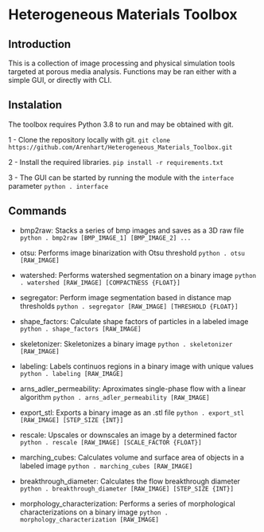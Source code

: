 # Heterogeneous Materials Toolbox

## Introduction

This is a collection of image processing and physical simulation tools targeted at porous media analysis.
Functions may be ran either with a simple GUI, or directly with CLI.

## Instalation

The toolbox requires Python 3.8 to run and may be obtained with git.

1 - Clone the repository locally with git.
`git clone https://github.com/Arenhart/Heterogeneous_Materials_Toolbox.git `

2 - Install the required libraries.
`pip install -r requirements.txt`

3 - The GUI can be started by running the module with the `interface` parameter
`python . interface`

## Commands

- bmp2raw: Stacks a series of bmp images and saves as a 3D raw file
`python . bmp2raw [BMP_IMAGE_1] [BMP_IMAGE_2] ...`

- otsu: Performs image binarization with Otsu threshold
`python . otsu [RAW_IMAGE]`
    
- watershed: Performs watershed segmentation on a binary image
`python . watershed [RAW_IMAGE] [COMPACTNESS {FLOAT}]`
    
- segregator: Perform image segmentation based in distance map thresholds
`python . segregator [RAW_IMAGE] [THRESHOLD {FLOAT}]`
    
- shape_factors: Calculate shape factors of particles in a labeled image
`python . shape_factors [RAW_IMAGE]`
    
- skeletonizer: Skeletonizes a binary image
`python . skeletonizer [RAW_IMAGE]`

- labeling: Labels continuos regions in a binary image with unique values
`python . labeling [RAW_IMAGE]`

- arns_adler_permeability: Aproximates single-phase flow with a linear algorithm
`python . arns_adler_permeability [RAW_IMAGE]`

- export_stl: Exports a binary image as an .stl file
`python . export_stl [RAW_IMAGE] [STEP_SIZE {INT}]`

- rescale: Upscales or downscales an image by a determined factor
`python . rescale [RAW_IMAGE] [SCALE_FACTOR {FLOAT}]`

- marching_cubes: Calculates volume and surface area of objects in a labeled image
`python . marching_cubes [RAW_IMAGE]`
    
- breakthrough_diameter: Calculates the flow breakthrough diameter
`python . breakthrough_diameter [RAW_IMAGE] [STEP_SIZE {INT}]`

- morphology_characterization: Performs a series of morphological characterizations on a binary image
`python . morphology_characterization [RAW_IMAGE]`